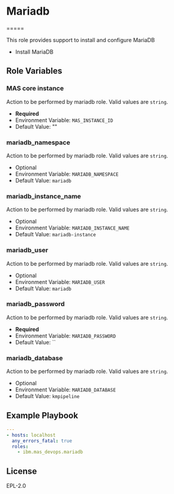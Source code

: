 # Mariadb
=====

This role provides support to install and configure MariaDB 

* Install MariaDB

Role Variables
--------------

### MAS core instance
Action to be performed by mariadb role. Valid values are `string`.

* **Required**
* Environment Variable: `MAS_INSTANCE_ID`
* Default Value: ""

### mariadb_namespace
Action to be performed by mariadb role. Valid values are `string`.

* Optional
* Environment Variable: `MARIADB_NAMESPACE`
* Default Value: `mariadb`

### mariadb_instance_name
Action to be performed by mariadb role. Valid values are `string`.

* Optional
* Environment Variable: `MARIADB_INSTANCE_NAME`
* Default Value: `mariadb-instance`

### mariadb_user
Action to be performed by mariadb role. Valid values are `string`.

* Optional
* Environment Variable: `MARIADB_USER`
* Default Value: `mariadb`

### mariadb_password
Action to be performed by mariadb role. Valid values are `string`.

* **Required**
* Environment Variable: `MARIADB_PASSWORD`
* Default Value: ``

### mariadb_database
Action to be performed by mariadb role. Valid values are `string`.

* Optional  
* Environment Variable: `MARIADB_DATABASE`
* Default Value: `kmpipeline`


Example Playbook
----------------

```yaml
---
- hosts: localhost
  any_errors_fatal: true
  roles:
    - ibm.mas_devops.mariadb
```

License
-------

EPL-2.0
